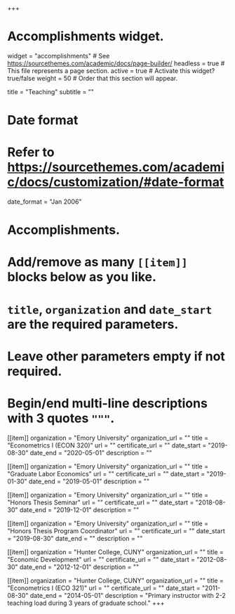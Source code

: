 +++
# Accomplishments widget.
widget = "accomplishments"  # See https://sourcethemes.com/academic/docs/page-builder/
headless = true  # This file represents a page section.
active = true  # Activate this widget? true/false
weight = 50  # Order that this section will appear.

title = "Teaching"
subtitle = ""

# Date format
#   Refer to https://sourcethemes.com/academic/docs/customization/#date-format
date_format = "Jan 2006"

# Accomplishments.
#   Add/remove as many `[[item]]` blocks below as you like.
#   `title`, `organization` and `date_start` are the required parameters.
#   Leave other parameters empty if not required.
#   Begin/end multi-line descriptions with 3 quotes `"""`.

[[item]]
  organization = "Emory University"
  organization_url = ""
  title = "Econometrics I (ECON 320)"
  url = ""
  certificate_url = ""
  date_start = "2019-08-30"
  date_end = "2020-05-01"
  description = ""

[[item]]
  organization = "Emory University"
  organization_url = ""
  title = "Graduate Labor Economics"
  url = ""
  certificate_url = ""
  date_start = "2019-01-30"
  date_end = "2019-05-01"
  description = ""

[[item]]
  organization = "Emory University"
  organization_url = ""
  title = "Honors Thesis Seminar"
  url = ""
  certificate_url = ""
  date_start = "2018-08-30"
  date_end = "2019-12-01"
  description = ""

[[item]]
  organization = "Emory University"
  organization_url = ""
  title = "Honors Thesis Program Coordinator"
  url = ""
  certificate_url = ""
  date_start = "2019-08-30"
  date_end = ""
  description = ""

[[item]]
  organization = "Hunter College, CUNY"
  organization_url = ""
  title = "Economic Development"
  url = ""
  certificate_url = ""
  date_start = "2012-08-30"
  date_end = "2012-12-01"
  description = ""
  
[[item]]
  organization = "Hunter College, CUNY"
  organization_url = ""
  title = "Econometrics I (ECO 321)"
  url = ""
  certificate_url = ""
  date_start = "2011-08-30"
  date_end = "2014-05-01"
  description = "Primary instructor with 2-2 teaching load during 3 years of graduate school."
+++
